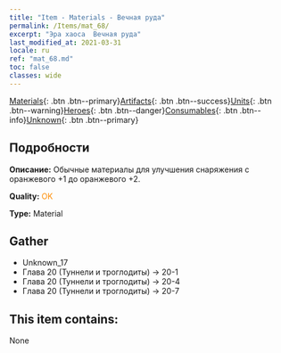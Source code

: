 ```yaml
---
title: "Item - Materials - Вечная руда"
permalink: /Items/mat_68/
excerpt: "Эра хаоса  Вечная руда"
last_modified_at: 2021-03-31
locale: ru
ref: "mat_68.md"
toc: false
classes: wide
---
```

 [Materials](/ru/Items/){: .btn .btn--primary}[Artifacts](/ru/Items/Artifacts/){: .btn .btn--success}[Units](/ru/Items/Units/){: .btn .btn--warning}[Heroes](/ru/Items/Heroes/){: .btn .btn--danger}[Consumables](/ru/Items/Consumables/){: .btn .btn--info}[Unknown](/ru/Items/Unknown/){: .btn .btn--primary}

## Подробности
 **Описание:** Обычные материалы для улучшения снаряжения c оранжевого +1 до оранжевого +2.

 **Quality:** <span style="color: #FF8C00">OK</span>

 **Type:** Material

## Gather

*    Unknown_17 
*    Глава 20 (Туннели и троглодиты) -> 20-1 
*    Глава 20 (Туннели и троглодиты) -> 20-4 
*    Глава 20 (Туннели и троглодиты) -> 20-7 

## This item contains:

  None

